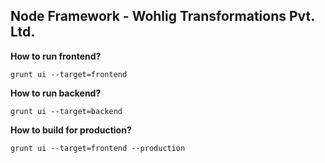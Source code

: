 
## Node Framework - Wohlig Transformations Pvt. Ltd.

**How to run frontend?**

    grunt ui --target=frontend

**How to run backend?**

    grunt ui --target=backend

**How to build for production?**

    grunt ui --target=frontend --production
